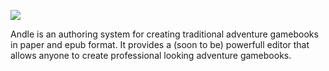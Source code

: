 ![](https://rawgit.com/mrombout/Andle./master/docs/andle_logo.svg)

Andle is an authoring system for creating traditional adventure gamebooks in paper and epub format. It provides a (soon to be) powerfull editor that allows anyone to create professional looking adventure gamebooks.
